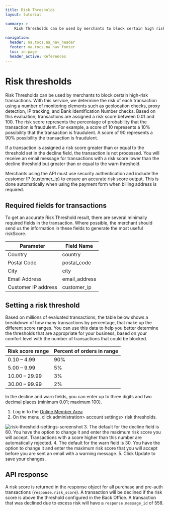 ```yaml
---
title: Risk Thresholds
layout: tutorial

summary: >
    Risk Thresholds can be used by merchants to block certain high risk transactions.
    
navigation:
  header: na.tocs.na_nav_header
  footer: na.tocs.na_nav_footer
  toc: in-page
  header_active: References
---
```



# Risk thresholds
Risk Thresholds can be used by merchants to block certain high-risk transactions. With this service, we determine the risk of each transaction using a number of monitoring elements such as geolocation checks, proxy detection, IP tracking, and Bank Identification Number checks. Based on this evaluation, transactions are assigned a risk score between 0.01 and 100. The risk score represents the percentage of probability that the transaction is fraudulent. For example, a score of 10 represents a 10% possibility that the transaction is fraudulent. A score of 90 represents a 90% possibility the transaction is fraudulent.

If a transaction is assigned a risk score greater than or equal to the threshold set in the decline field, the transaction is not processed. You will receive an email message for transactions with a risk score lower than the decline threshold but greater than or equal to the warn threshold.

Merchants using the API must use security authentication and include the customer IP (customer_ip) to ensure an accurate risk score output. This is done automatically when using the payment form when billing address is required.

## Required fields for transactions
To get an accurate Risk Threshold result, there are several minimally required fields in the transaction. Where possible, the merchant should send us the information in these fields to generate the most useful riskScore.

| Parameter 	      | Field Name                      |
| ------------------- | ------------------------------- |
| Country   	  	  |	country					    	|
| Postal Code   	  |	postal_code 					|
| City   	  		  |	city							|
| Email Address   	  |	email_address					|
| Customer IP address |	customer_ip						|

## Setting a risk threshold
Based on millions of evaluated transactions, the table below shows a breakdown of how many transactions by percentage, that make up the different score ranges. You can use this data to help you better determine the thresholds that are appropriate for your business, based on your comfort level with the number of transactions that could be blocked.

| Risk score range  | Percent of orders in range |
| ----------------- | -------------------------- |
| 0.10 – 4.99       | 90%						 |
| 5.00 – 9.99       | 5%						 |
| 10.00 – 29.99     | 3%						 |
| 30.00 – 99.99     | 2%						 |


In the decline and warn fields, you can enter up to three digits and two decimal places (minimum 0.01; maximum 100).

1. Log in to the [Online Member Area][back-office]
2. On the menu, click administration> account settings> risk thresholds.
<img src="/docs/references/risk_thresholds/risk_threshold.png" alt="risk-threshold-settings-screenshot">
3. The default for the decline field is 60. You have the option to change it and enter the maximum risk score you will accept. Transactions with a score higher than this number are automatically rejected.
4. The default for the warn field is 30. You have the option to change it and enter the maximum risk score that you will accept before you are sent an email with a warning message.
5. Click Update to save your changes.

[back-office]: https://web.na.bambora.com

## API response
A risk score is returned in the response object for all purchase and pre-auth transactions (`response.risk_score`). A transaction will be declined if the risk score is above the threshold configured in the Back Office. A transaction that was declined due to excess risk will have a `response.message_id` of 558.
